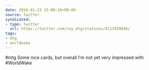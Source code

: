 ```yaml
---
date: 2010-01-23 15:00:16+00:00
source: twitter
syndicated:
- type: twitter
  url: https://twitter.com/roy_mtg/statuses/8112929646/
tags:
- mtg
- worldwake
---
```


#mtg Some nice cards, but overall I'm not yet very impressed with #WorldWake